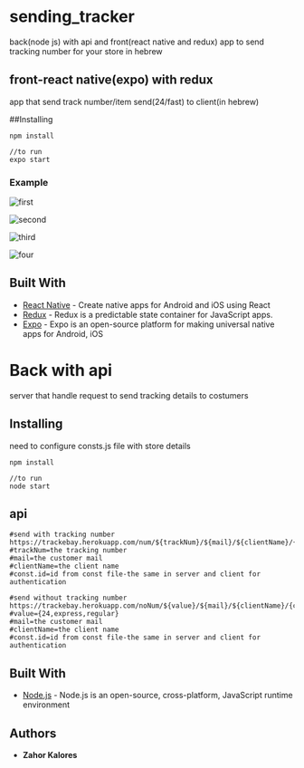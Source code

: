 # sending_tracker

back(node js) with api and front(react native and redux) app to send tracking number for your store in hebrew

## front-react native(expo) with redux

app that send track number/item send(24/fast) to client(in hebrew)

##Installing

```
npm install

//to run
expo start
```

### Example

![first](1.jpeg)

![second](2.jpeg)

![third](3.jpeg)

![four](4.jpeg)


## Built With

* [React Native](https://reactnative.dev/) - Create native apps for Android and iOS using React
* [Redux](https://redux.js.org/) - Redux is a predictable state container for JavaScript apps.
* [Expo](https://expo.io/) - Expo is an open-source platform for making universal native apps for Android, iOS


# Back with api

server that handle request to send tracking details to costumers

## Installing

need to configure consts.js file with store details
```
npm install

//to run
node start
```

## api
```
#send with tracking number
https://trackebay.herokuapp.com/num/${trackNum}/${mail}/${clientName}/{const.id}
#trackNum=the tracking number
#mail=the customer mail
#clientName=the client name
#const.id=id from const file-the same in server and client for authentication

#send without tracking number
https://trackebay.herokuapp.com/noNum/${value}/${mail}/${clientName}/{const.id}
#value={24,express,regular}
#mail=the customer mail
#clientName=the client name
#const.id=id from const file-the same in server and client for authentication
```

## Built With

* [Node.js](https://nodejs.org/en/) - Node.js is an open-source, cross-platform, JavaScript runtime environment
## Authors

* **Zahor Kalores**


